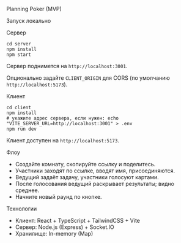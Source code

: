 Planning Poker (MVP)

Запуск локально

Сервер

```
cd server
npm install
npm start
```

Сервер поднимется на `http://localhost:3001`.

Опционально задайте `CLIENT_ORIGIN` для CORS (по умолчанию `http://localhost:5173`).

Клиент

```
cd client
npm install
# укажите адрес сервера, если нужен: echo "VITE_SERVER_URL=http://localhost:3001" > .env
npm run dev
```

Клиент доступен на `http://localhost:5173`.

Флоу
- Создайте комнату, скопируйте ссылку и поделитесь.
- Участники заходят по ссылке, вводят имя, присоединяются.
- Ведущий задаёт задачу, участники голосуют картами.
- После голосования ведущий раскрывает результаты; видно среднее.
- Начните новый раунд по кнопке.

Технологии
- Клиент: React + TypeScript + TailwindCSS + Vite
- Сервер: Node.js (Express) + Socket.IO
- Хранилище: In-memory (Map)


